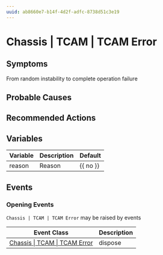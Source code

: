 ```yaml
---
uuid: ab8660e7-b14f-4d2f-adfc-8738d51c3e19
---
```

# Chassis | TCAM | TCAM Error

## Symptoms

From random instability to complete operation failure

## Probable Causes

## Recommended Actions

## Variables

Variable | Description | Default
--- | --- | ---
reason | Reason | {{ no }}

## Events

### Opening Events
`Chassis | TCAM | TCAM Error` may be raised by events

Event Class | Description
--- | ---
[Chassis \| TCAM \| TCAM Error](../../../event-classes/chassis/tcam/tcam-error.md) | dispose
